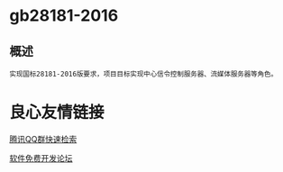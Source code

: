 # gb28181-2016
## 概述
    实现国标28181-2016版要求，项目目标实现中心信令控制服务器、流媒体服务器等角色。

 # 良心友情链接

[腾讯QQ群快速检索](http://u.720life.cn/s/8cf73f7c)

[软件免费开发论坛](http://u.720life.cn/s/bbb01dc0)